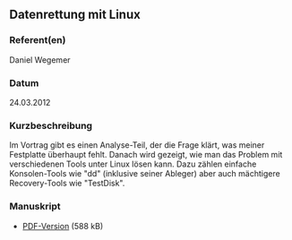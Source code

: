 
 
## Datenrettung mit Linux


### Referent(en)
 Daniel Wegemer

### Datum
 24.03.2012

### Kurzbeschreibung
 Im Vortrag gibt es einen Analyse-Teil, der die Frage klärt, was meiner Festplatte überhaupt fehlt. Danach wird gezeigt, wie man das Problem mit verschiedenen Tools unter Linux lösen kann. Dazu zählen einfache Konsolen-Tools wie "dd" (inklusive seiner Ableger) aber auch mächtigere Recovery-Tools wie "TestDisk".


### Manuskript

          
* [PDF-Version](/download/Vortraege/Datenrettung_LIT_2012.pdf) (588 kB)
                 
      
  

